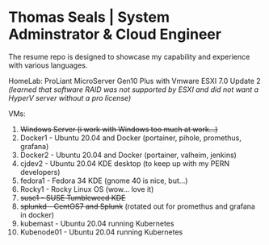 # Thomas Seals | System Adminstrator & Cloud Engineer

The resume repo is designed to showcase my capability and experience with various languages.

HomeLab: ProLiant MicroServer Gen10 Plus with Vmware ESXI 7.0 Update 2 
*(learned that software RAID was not supported by ESXI and did not want a HyperV server without a pro license)* 

VMs:
1. ~~Windows Server (i work with Windows too much at work...)~~
1. Docker1 - Ubuntu 20.04 and Docker (portainer, pihole, promethus, grafana)
1. Docker2 - Ubuntu 20.04 and Docker (portainer, valheim, jenkins)
1. cjdev2 - Ubuntu 20.04 KDE desktop (to keep up with my PERN developers)
1. fedora1 - Fedora 34 KDE (gnome 40 is nice, but...)
2. Rocky1 - Rocky Linux OS (wow... love it)
3. ~~suse1 - SUSE Tumbleweed KDE~~
4. ~~splunkd - CentOS7 and Splunk~~ (rotated out for promethus and grafana in docker)
5. kubemast - Ubuntu 20.04 running Kubernetes
6. Kubenode01 - Ubuntu 20.04 running Kubernetes

